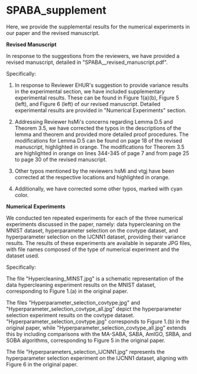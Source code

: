 # SPABA_supplement
Here, we provide the supplemental results for the numerical experiments in our paper and the revised manuscript.

$\textbf{Revised Manuscript}$

In response to the suggestions from the reviewers, we have provided a revised manuscript, detailed in "SPABA__revised_manuscript.pdf".


Specifically:

1. In response to Reviewer EHUR's suggestion to provide variance results in the experimental section, we have included supplementary experimental results. These can be found in Figure 1(a)(b), Figure 5 (left), and Figure 6 (left) of our revised manuscript. Detailed experimental results are provided in "Numerical Experiments" section.

2. Addressing Reviewer hsMi's concerns regarding Lemma D.5 and Theorem 3.5, we have corrected the typos in the descriptions of the lemma and theorem and provided more detailed proof procedures. The modifications for Lemma D.5 can be found on page 18 of the revised manuscript, highlighted in orange. The modifications for Theorem 3.5 are highlighted in orange on lines 344-345 of page 7 and from page 25 to page 30 of the revised manuscript.

3. Other typos mentioned by the reviewers hsMi and vtgj have been corrected at the respective locations and highlighted in orange.

4. Additionally, we have corrected some other typos, marked with cyan color.

$\textbf{Numerical Experiments}$

We conducted ten repeated experiments for each of the three numerical experiments discussed in the paper, namely: data hypercleaning on the MNIST dataset, hyperparameter selection on the covtype dataset, and hyperparameter selection on the IJCNN1 dataset, providing their variance results. 
The results of these experiments are available in separate JPG files, with file names composed of the type of numerical experiment and the dataset used. 

Specifically:

The file "Hypercleaning_MINST.jpg" is a schematic representation of the data hypercleaning experiment results on the MNIST dataset, corresponding to Figure 1.(a) in the original paper. 

The files "Hyperparameter_selection_covtype.jpg" and "Hyperparameter_selection_covtype_all.jpg" depict the hyperparameter selection experiment results on the covtype dataset. 
"Hyperparameter_selection_covtype.jpg" corresponds to Figure 1.(b) in the original paper, while "Hyperparameter_selection_covtype_all.jpg" extends this by including comparisons with the MA-SABA, SABA, AmlGO, SRBA, and SOBA algorithms, corresponding to Figure 5 in the original paper. 

The file "Hyperparameters_selection_IJCNN1.jpg" represents the hyperparameter selection experiment on the IJCNN1 dataset, aligning with Figure 6 in the original paper.
